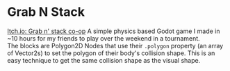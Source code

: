 # Grab N Stack
[Itch.io: Grab n' stack co-op](https://myjeandev.itch.io/grab-n-stack-co-op)
A simple physics based Godot game I made in ~10 hours for my friends to play over the weekend in a tournament.  
The blocks are Polygon2D Nodes that use their `.polygon` property (an array of Vector2s) to set the polygon of their body's collision shape. This is an easy technique to get the same collision shape as the visual shape.
